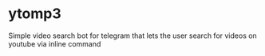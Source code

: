 # ytomp3

Simple video search bot for telegram that lets the user search for videos on youtube via inline command 
